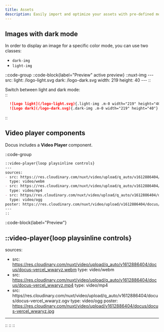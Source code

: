 ```yaml
---
title: Assets
description: Easily import and optimize your assets with pre-defined modules. 🙈
---
```


## Images with dark mode

In order to display an image for a specific color mode, you can use two classes:

- `dark-img`
- `light-img`

::code-group
  ::code-block{label="Preview" active preview}
    ::nuxt-img
    ---
    src:
      light: /logo-light.svg
      dark: /logo-dark.svg
    width: 219
    height: 40
    ---
    ::
    <p class="flex items-center" style="margin-bottom:0;">Switch between light and dark mode:&nbsp;<theme-select class="inline-flex ml-2" /></p>
  ::

  ```md [Code]
    ![Logo light](/logo-light.svg){.light-img .m-0 width="219" height="40"}
    ![Logo dark](/logo-dark.svg){.dark-img .m-0 width="219" height="40"}
  ```
::

## Video player components

Docus includes a **Video Player** component.

::code-group

  ```markdown [Markdown]
  ::video-player{loop playsinline controls}
  ---
  sources:
  - src: https://res.cloudinary.com/nuxt/video/upload/q_auto/v1612886404/docus/docus-vercel_wwaryz.webm
    type: video/webm
  - src: https://res.cloudinary.com/nuxt/video/upload/q_auto/v1612886404/docus/docus-vercel_wwaryz.mp4
    type: video/mp4
  - src: https//res.cloudinary.com/nuxt/video/upload/q_auto/v1612886404/docus/docus-vercel_wwaryz.ogv
    type: video/ogg
  poster: https://res.cloudinary.com/nuxt/video/upload/v1612886404/docus/docus-vercel_wwaryz.jpg
  ---
  ::
  ```

  ::code-block{label="Preview"}

  ::video-player{loop playsinline controls}
  ---
  sources:
  - src: https://res.cloudinary.com/nuxt/video/upload/q_auto/v1612886404/docus/docus-vercel_wwaryz.webm
    type: video/webm
  - src: https://res.cloudinary.com/nuxt/video/upload/q_auto/v1612886404/docus/docus-vercel_wwaryz.mp4
    type: video/mp4
  - src: https//res.cloudinary.com/nuxt/video/upload/q_auto/v1612886404/docus/docus-vercel_wwaryz.ogv
    type: video/ogg
  poster: https://res.cloudinary.com/nuxt/video/upload/v1612886404/docus/docus-vercel_wwaryz.jpg
  ---
  ::
  ::
::
